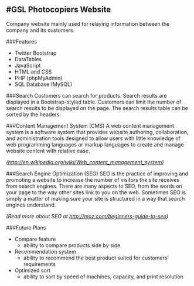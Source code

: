 #GSL Photocopiers Website---Company website mainly used for relaying information between the company and its customers.###Features- Twitter Bootstrap- DataTables - JavaScript- HTML and CSS- PHP (phpMyAdmin)- SQL Database (MySQL)###SearchCustomers can search for products. Search results are displayed in a Bootstrap-styled table. Customers can limit the number of search results to be displayed on the page. The search results table can be sorted by the headers. ###Content Management System (CMS)A web content management system is a software system that provides website authoring, collaboration, and administration tools designed to allow users with little knowledge of web programming languages or markup languages to create and manage website content with relative ease. *(http://en.wikipedia.org/wiki/Web_content_management_system)*###Search Engine Optimization (SEO)SEO is the practice of improving and promoting a website to increase the number of visitors the site receives from search engines. There are many aspects to SEO, from the words on your page to the way other sites link to you on the web. Sometimes SEO is simply a matter of making sure your site is structured in a way that search engines understand.*(Read more about SEO at http://moz.com/beginners-guide-to-seo)*###Future Plans- Compare feature	- ability to compare products side by side - Recommendation system	- ability to recommend the best product suited for customers' requirements- Optimized sort	- ability to sort by speed of machines, capacity, and print resolution